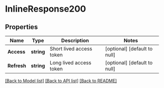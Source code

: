 # InlineResponse200

## Properties
Name | Type | Description | Notes
------------ | ------------- | ------------- | -------------
**Access** | **string** | Short lived access token | [optional] [default to null]
**Refresh** | **string** | Long lived access token | [optional] [default to null]

[[Back to Model list]](../README.md#documentation-for-models) [[Back to API list]](../README.md#documentation-for-api-endpoints) [[Back to README]](../README.md)


